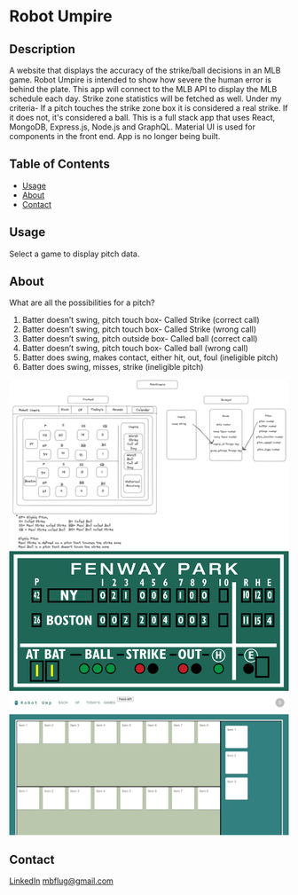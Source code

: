 # Robot Umpire

## Description

A website that displays the accuracy of the strike/ball decisions in an MLB game.
Robot Umpire is intended to show how severe the human error is behind the plate.
This app will connect to the MLB API to display the MLB schedule each day. 
Strike zone statistics will be fetched as well. 
Under my criteria- If a pitch touches the strike zone box it is considered a real strike. If it does not, it's considered a ball.
This is a full stack app that uses React, MongoDB, Express.js, Node.js and GraphQL.
Material UI is used for components in the front end. App is no longer being built.

## Table of Contents

- [Usage](#usage)
- [About](#about)
- [Contact](#contact)

## Usage
Select a game to display pitch data.

## About
What are all the possibilities for a pitch?

1. Batter doesn’t swing, pitch touch box- Called Strike (correct call)
2. Batter doesn’t swing, pitch touch box- Called Strike (wrong call)
3. Batter doesn’t swing, pitch outside box- Called ball (correct call)
4. Batter doesn’t swing, pitch touch box- Called ball (wrong call)
5. Batter does swing, makes contact, either hit, out, foul (ineligible pitch)
6. Batter does swing, misses, strike (ineligible pitch)

![alt text](./client/src/assets/excalidraw.jpg)
![alt text](./client/src/assets/green-monster.gif)
![alt text](./client/src/assets/frontend.jpg)


## Contact
[LinkedIn](https://github.com/mattflug)
mbflug@gmail.com


